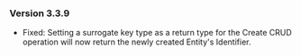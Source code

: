 ### Version 3.3.9

- Fixed: Setting a surrogate key type as a return type for the Create CRUD operation will now return the newly created Entity's Identifier.